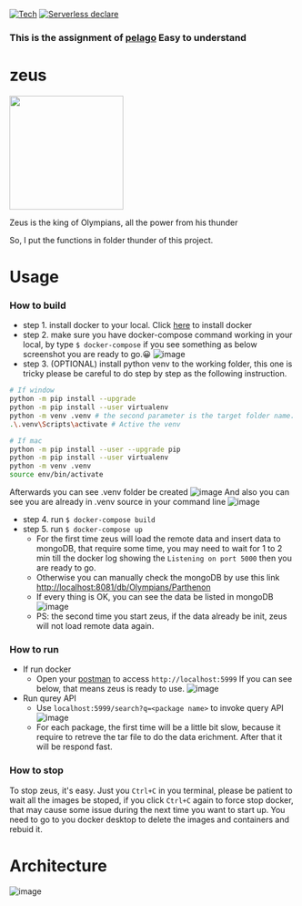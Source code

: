 [![Tech](https://img.shields.io/static/v1?label=build&message=python3.7&color=009933)]()
[![Serverless declare](https://img.shields.io/static/v1?label=docker&message=microservice&color=ff69b4)]()

### This is the assignment of <a href="https://www.pelago.co/en-SG/">pelago</a> Easy to understand

# zeus
<img src="https://user-images.githubusercontent.com/5208231/130122261-312467a7-fc49-4e2a-abcb-c1fdda51c63f.png" width="200"/>

Zeus is the king of Olympians, all the power from his thunder

So, I put the functions in folder thunder of this project.

# Usage
### How to build
- step 1. install docker to your local. Click <a href="https://docs.docker.com/engine/install/">here</a> to install docker
- step 2. make sure you have docker-compose command working in your local, by type `$ docker-compose` if you see something as below screenshot you are ready to go.😀
![image](https://user-images.githubusercontent.com/5208231/130255489-7d76e202-6c79-400b-bc32-8a00a412cda1.png)
- step 3. (OPTIONAL) install python venv to the working folder, this one is tricky please be careful to do step by step as the following instruction.
```bash
# If window
python -m pip install --upgrade
python -m pip install --user virtualenv
python -m venv .venv # the second parameter is the target folder name. Please leave as the same.
.\.venv\Scripts\activate # Active the venv

# If mac
python -m pip install --user --upgrade pip
python -m pip install --user virtualenv
python -m venv .venv
source env/bin/activate
```
Afterwards you can see .venv folder be created
![image](https://user-images.githubusercontent.com/5208231/130257014-258429d9-31e1-4bbd-918c-74fb5ad0d796.png) 
And also you can see you are already in .venv source in your command line ![image](https://user-images.githubusercontent.com/5208231/130257225-7b9c7dbe-d32e-4d00-9699-9ab9c65756e4.png)

- step 4. run `$ docker-compose build`
- step 5. run `$ docker-compose up`
  - For the first time zeus will load the remote data and insert data to mongoDB, that require some time, you may need to wait for 1 to 2 min till the docker log showing the `Listening on port 5000` then you are ready to go.
  - Otherwise you can manually check the mongoDB by use this link <a href="http://localhost:8081/db/Olympians/Parthenon">http://localhost:8081/db/Olympians/Parthenon</a>
  - If every thing is OK, you can see the data be listed in mongoDB
  ![image](https://user-images.githubusercontent.com/5208231/130258814-6855d49c-716a-44e3-92ab-3979a0551ac3.png)
  - PS: the second time you start zeus, if the data already be init, zeus will not load remote data again.

### How to run
- If run docker
  - Open your <a href="https://www.postman.com/">postman</a> to access `http://localhost:5999` If you can see below, that means zeus is ready to use.
  ![image](https://user-images.githubusercontent.com/5208231/130259582-8ffd7f93-634d-477b-ae96-872a16ef7d16.png)
- Run qurey API
  - Use `localhost:5999/search?q=<package name>` to invoke query API
![image](https://user-images.githubusercontent.com/5208231/130259949-3c5bc574-a8ff-4576-a0d9-c9399b976a12.png)
  - For each package, the first time will be a little bit slow, because it require to retreve the tar file to do the data erichment. After that it will be respond fast.


### How to stop
To stop zeus, it's easy. Just you `Ctrl+C` in you terminal, please be patient to wait all the images be stoped, if you click `Ctrl+C` again to force stop docker, that may cause some issue during the next time you want to start up. You need to go to you docker desktop to delete the images and containers and rebuid it.


# Architecture
![image](https://user-images.githubusercontent.com/5208231/130275906-9ab030c4-51e4-46cf-8e96-feec1c858f36.png)

